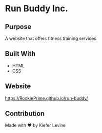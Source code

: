 # Run Buddy Inc.

## Purpose
A website that offers fitness training services.

## Built With
* HTML
* CSS

## Website
https://RookiePrime.github.io/run-buddy/

## Contribution
Made with ❤️ by Kiefer Levine
